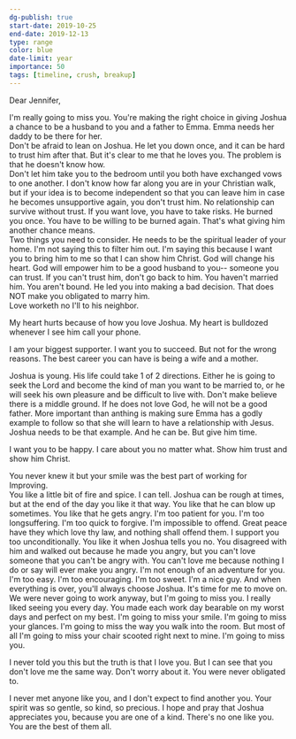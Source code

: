 ```yaml
---
dg-publish: true
start-date: 2019-10-25
end-date: 2019-12-13
type: range
color: blue
date-limit: year
importance: 50
tags: [timeline, crush, breakup]
---
```


Dear Jennifer,  

I'm really going to miss you. You're making the right choice in giving Joshua a chance to be a husband to you and a father to Emma. Emma needs her daddy to be there for her.  
Don't be afraid to lean on Joshua. He let you down once, and it can be hard to trust him after that. But it's clear to me that he loves you. The problem is that he doesn't know how.  
Don't let him take you to the bedroom until you both have exchanged vows to one another. I don't know how far along you are in your Christian walk, but if your idea is to become independent so that you can leave him in case he becomes unsupportive again, you don't trust him. No relationship can survive without trust. If you want love, you have to take risks. He burned you once. You have to be willing to be burned again. That's what giving him another chance means.  
Two things you need to consider. He needs to be the spiritual leader of your home. I'm not saying this to filter him out. I'm saying this because I want you to bring him to me so that I can show him Christ. God will change his heart. God will empower him to be a good husband to you-- someone you can trust. If you can't trust him, don't go back to him. You haven't married him. You aren't bound. He led you into making a bad decision. That does NOT make you obligated to marry him.  
Love worketh no I'll to his neighbor.  

My heart hurts because of how you love Joshua. My heart is bulldozed whenever I see him call your phone.  

I am your biggest supporter. I want you to succeed. But not for the wrong reasons. The best career you can have is being a wife and a mother.  

Joshua is young. His life could take 1 of 2 directions. Either he is going to seek the Lord and become the kind of man you want to be married to, or he will seek his own pleasure and be difficult to live with. Don't make believe there is a middle ground. If he does not love God, he will not be a good father. More important than anthing is making sure Emma has a godly example to follow so that she will learn to have a relationship with Jesus. Joshua needs to be that example. And he can be. But give him time.  

I want you to be happy. I care about you no matter what. Show him trust and show him Christ.

You never knew it but your smile was the best part of working for Improving.  
You like a little bit of fire and spice. I can tell. Joshua can be rough at times, but at the end of the day you like it that way. You like that he can blow up sometimes. You like that he gets angry. I'm too patient for you. I'm too longsuffering. I'm too quick to forgive. I'm impossible to offend. Great peace have they which love thy law, and nothing shall offend them. I support you too unconditionally. You like it when Joshua tells you no. You disagreed with him and walked out because he made you angry, but you can't love someone that you can't be angry with. You can't love me because nothing I do or say will ever make you angry. I'm not enough of an adventure for you. I'm too easy. I'm too encouraging. I'm too sweet. I'm a nice guy. And when everything is over, you'll always choose Joshua. It's time for me to move on. We were never going to work anyway, but I'm going to miss you. I really liked seeing you every day. You made each work day bearable on my worst days and perfect on my best. I'm going to miss your smile. I'm going to miss your glances. I'm going to miss the way you walk into the room. But most of all I'm going to miss your chair scooted right next to mine. I'm going to miss you.  

I never told you this but the truth is that I love you. But I can see that you don't love me the same way. Don't worry about it. You were never obligated to.  

I never met anyone like you, and I don't expect to find another you. Your spirit was so gentle, so kind, so precious. I hope and pray that Joshua appreciates you, because you are one of a kind. There's no one like you. You are the best of them all.